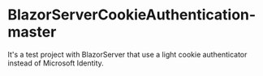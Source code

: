 # BlazorServerCookieAuthentication-master
It's a test project with BlazorServer that use a light cookie authenticator instead of Microsoft Identity.
